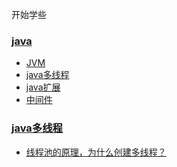 开始学些

<directory>

### [java](docs/java)
- [JVM](docs/java/JVM.md)
- [java多线程](docs/java/java多线程.md)
- [java扩展](docs/java/java扩展.md)
- [中间件](docs/java/中间件.md)
### [java多线程](docs/java多线程)
- [线程池的原理，为什么创建多线程？](docs/java多线程/线程池的原理，为什么创建多线程？.md)

</directory>